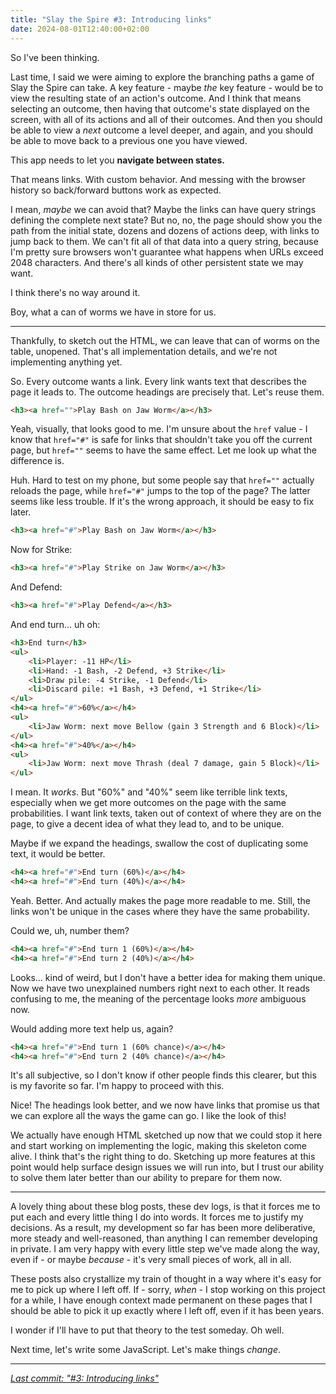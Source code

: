 ```yaml
---
title: "Slay the Spire #3: Introducing links"
date: 2024-08-01T12:40:00+02:00
---
```


So I've been thinking. 

Last time, I said we were aiming to explore the branching paths a game of Slay the Spire can take. A key feature - maybe _the_ key feature - would be to view the resulting state of an action's outcome. And I think that means selecting an outcome, then having that outcome's state displayed on the screen, with all of its actions and all of their outcomes. And then you should be able to view a _next_ outcome a level deeper, and again, and you should be able to move back to a previous one you have viewed.

This app needs to let you **navigate between states.**

That means links. With custom behavior. And messing with the browser history so back/forward buttons work as expected.

I mean, _maybe_ we can avoid that? Maybe the links can have query strings defining the complete next state? But no, no, the page should show you the path from the initial state, dozens and dozens of actions deep, with links to jump back to them. We can't fit all of that data into a query string, because I'm pretty sure browsers won't guarantee what happens when URLs exceed 2048 characters. And there's all kinds of other persistent state we may want.

I think there's no way around it.

Boy, what a can of worms we have in store for us.

---

Thankfully, to sketch out the HTML, we can leave that can of worms on the table, unopened. That's all implementation details, and we're not implementing anything yet.

So. Every outcome wants a link. Every link wants text that describes the page it leads to. The outcome headings are precisely that. Let's reuse them.

```html
<h3><a href="">Play Bash on Jaw Worm</a></h3>
```

Yeah, visually, that looks good to me. I'm unsure about the `href` value - I know that `href="#"` is safe for links that shouldn't take you off the current page, but `href=""` seems to have the same effect. Let me look up what the difference is.

Huh. Hard to test on my phone, but some people say that `href=""` actually reloads the page, while `href="#"` jumps to the top of the page? The latter seems like less trouble. If it's the wrong approach, it should be easy to fix later.

```html
<h3><a href="#">Play Bash on Jaw Worm</a></h3>
```

Now for Strike:

```html
<h3><a href="#">Play Strike on Jaw Worm</a></h3>
```

And Defend:

```html
<h3><a href="#">Play Defend</a></h3>
```

And end turn... uh oh:

```html
<h3>End turn</h3>
<ul>
    <li>Player: -11 HP</li>
    <li>Hand: -1 Bash, -2 Defend, +3 Strike</li>
    <li>Draw pile: -4 Strike, -1 Defend</li>
    <li>Discard pile: +1 Bash, +3 Defend, +1 Strike</li>
</ul>
<h4><a href="#">60%</a></h4>
<ul>
    <li>Jaw Worm: next move Bellow (gain 3 Strength and 6 Block)</li>
</ul>
<h4><a href="#">40%</a></h4>
<ul>
    <li>Jaw Worm: next move Thrash (deal 7 damage, gain 5 Block)</li>
</ul>
```

I mean. It _works_. But "60%" and "40%" seem like terrible link texts, especially when we get more outcomes on the page with the same probabilities. I want link texts, taken out of context of where they are on the page, to give a decent idea of what they lead to, and to be unique.

Maybe if we expand the headings, swallow the cost of duplicating some text, it would be better.

```html
<h4><a href="#">End turn (60%)</a></h4>
<h4><a href="#">End turn (40%)</a></h4>
```

Yeah. Better. And actually makes the page more readable to me. Still, the links won't be unique in the cases where they have the same probability.

Could we, uh, number them?

```html
<h4><a href="#">End turn 1 (60%)</a></h4>
<h4><a href="#">End turn 2 (40%)</a></h4>
```

Looks... kind of weird, but I don't have a better idea for making them unique. Now we have two unexplained numbers right next to each other. It reads confusing to me, the meaning of the percentage looks _more_ ambiguous now.

Would adding more text help us, again?

```html
<h4><a href="#">End turn 1 (60% chance)</a></h4>
<h4><a href="#">End turn 2 (40% chance)</a></h4>
```

It's all subjective, so I don't know if other people finds this clearer, but this is my favorite so far. I'm happy to proceed with this.

Nice! The headings look better, and we now have links that promise us that we can explore all the ways the game can go. I like the look of this!

We actually have enough HTML sketched up now that we could stop it here and start working on implementing the logic, making this skeleton come alive. I think that's the right thing to do. Sketching up more features at this point would help surface design issues we will run into, but I trust our ability to solve them later better than our ability to prepare for them now.

---

A lovely thing about these blog posts, these dev logs, is that it forces me to put each and every little thing I do into words. It forces me to justify my decisions. As a result, my development so far has been more deliberative, more steady and well-reasoned, than anything I can remember developing in private. I am very happy with every little step we've made along the way, even if - or maybe _because_ - it's very small pieces of work, all in all.

These posts also crystallize my train of thought in a way where it's easy for me to pick up where I left off. If - sorry, _when_ - I stop working on this project for a while, I have enough context made permanent on these pages that I should be able to pick it up exactly where I left off, even if it has been years.

I wonder if I'll have to put that theory to the test someday. Oh well.

Next time, let's write some JavaScript. Let's make things _change_.

---

_[Last commit: "#3: Introducing links"](https://codeberg.org/cvennevik/crystal-spire/src/commit/12d6098e07ecd5de448b3d76e96805c9496145bb/index.html)_
